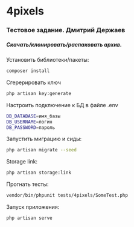 # 4pixels
### Тестовое задание. Дмитрий Держаев

##### Скачать/клонировать/распаковать архив.

Установить библиотеки/пакеты:
```sh
composer install
```

Сгерерировать ключ
```sh
php artisan key:generate
```

Настроить подключение к БД в файле .env

```sh
DB_DATABASE=имя_базы
DB_USERNAME=логин
DB_PASSWORD=пароль
```

Запустить миграцию и сиды:

```sh
php artisan migrate --seed
```

Storage link:

```sh
php artisan storage:link
```

Прогнать тесты:
```sh
vendor/bin/phpunit tests/4pixels/SomeTest.php
```

Запуск приложения:
```sh
php artisan serve
```

